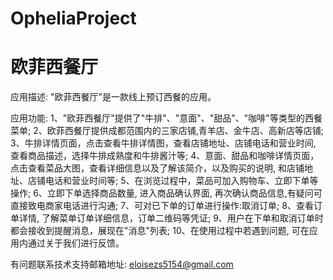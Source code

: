 # OpheliaProject
# 欧菲西餐厅

应用描述: "欧菲西餐厅"是一款线上预订西餐的应用。

应用功能: 
      1、"欧菲西餐厅"提供了"牛排"、"意面"、"甜品"、"咖啡"等类型的西餐菜单; 
      2、欧菲西餐厅提供成都范围内的三家店铺,青羊店、金牛店、高新店等店铺; 
      3、牛排详情页面，点击查看牛排详情图，查看店铺地址、店铺电话和营业时间, 查看商品描述，选择牛排成熟度和牛排酱汁等;
      4、意面、甜品和咖啡详情页面，点击查看菜品大图，查看详细信息以及了解该简介，以及购买的说明, 和店铺地址、店铺电话和营业时间等; 
      5、在浏览过程中，菜品可加入购物车、立即下单等操作; 
      6、立即下单选择商品数量, 进入商品确认界面, 再次确认商品信息,有疑问可直接致电商家电话进行沟通; 
      7、可对已下单的订单进行操作:取消订单; 
      8、查看订单详情, 了解菜单订单详细信息，订单二维码等凭证; 
      9、用户在下单和取消订单时都会接收到提醒消息，展现在"消息"列表;
      10、在使用过程中若遇到问题, 可在应用内通过关于我们进行反馈。

有问题联系技术支持邮箱地址: eloisezs5154@gmail.com
